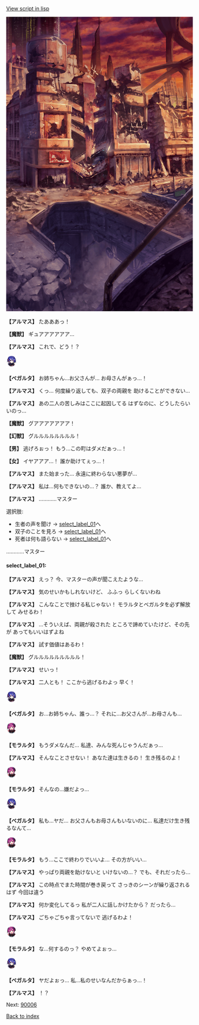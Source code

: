 [View script in lisp](../scripts/101302043.txt)

![ground_surface_break.png](../images/backgrounds/ground_surface_break.png)

**【アルマス】**
たあああっ！

**【魔獣】**
ギュアアアアアア…

**【アルマス】**
これで、どう！？

<img src="../images/units/3104111.png" alt="3104111.png" height="34"/>

**【ベガルタ】**
お姉ちゃん…お父さんが…
お母さんがぁっ…！

**【アルマス】**
くっ…
何度繰り返しても、双子の両親を
助けることができない…

**【アルマス】**
あの二人の苦しみはここに起因してる
はずなのに、どうしたらいいのっ…

**【魔獣】**
グアアアアアアア！

**【幻獣】**
グルルルルルルルル！

**【男】**
逃げろぉっ！
もう…この町はダメだぁっ…！

**【女】**
イヤアアア…！
誰か助けてぇっ…！

**【アルマス】**
また始まった…
永遠に終わらない悪夢が…

**【アルマス】**
私は…何もできないの…？
誰か、教えてよ…

**【アルマス】**
…………マスター

選択肢:
- 生者の声を聞け → [select_label_01](#select_label_01)へ
- 双子のことを見ろ → [select_label_01](#select_label_01)へ
- 死者は何も語らない → [select_label_01](#select_label_01)へ

…………マスター

#### select_label_01:

**【アルマス】**
えっ？
今、マスターの声が聞こえたような…

**【アルマス】**
気のせいかもしれないけど、
ふふっ
らしくないわね

**【アルマス】**
こんなことで挫ける私じゃない！
モラルタとベガルタを必ず解放して
みせるわ！

**【アルマス】**
…そういえば、両親が殺された
ところで諦めていたけど、その先が
あってもいいはずよね

**【アルマス】**
試す価値はあるわ！

**【魔獣】**
グルルルルルルルルル！

**【アルマス】**
せいっ！

**【アルマス】**
二人とも！
ここから逃げるわよっ
早く！

<img src="../images/units/3104111.png" alt="3104111.png" height="34"/>

**【ベガルタ】**
お…お姉ちゃん、誰っ…？
それに…お父さんが…お母さんも…

<img src="../images/units/3104011.png" alt="3104011.png" height="34"/>

**【モラルタ】**
もうダメなんだ…
私達、みんな死んじゃうんだぁっ…

**【アルマス】**
そんなことさせない！
あなた達は生きるの！
生き残るのよ！

<img src="../images/units/3104011.png" alt="3104011.png" height="34"/>

**【モラルタ】**
そんなの…嫌だよっ…

<img src="../images/units/3104111.png" alt="3104111.png" height="34"/>

**【ベガルタ】**
私も…ヤだ…
お父さんもお母さんもいないのに…
私達だけ生き残るなんて…

<img src="../images/units/3104011.png" alt="3104011.png" height="34"/>

**【モラルタ】**
もう…ここで終わりでいいよ…
その方がいい…

**【アルマス】**
やっぱり両親を助けないと
いけないの…？
でも、それだったら…

**【アルマス】**
この時点でまた時間が巻き戻って
さっきのシーンが繰り返されるはず
今回は違う

**【アルマス】**
何か変化してるっ
私が二人に話しかけたから？
だったら…

**【アルマス】**
ごちゃごちゃ言ってないで
逃げるわよ！

<img src="../images/units/3104011.png" alt="3104011.png" height="34"/>

**【モラルタ】**
な…何するのっ？
やめてよぉっ…

<img src="../images/units/3104111.png" alt="3104111.png" height="34"/>

**【ベガルタ】**
ヤだよぉっ…
私…私のせいなんだからぁっ…！

**【アルマス】**
！？

Next: [90006](90006.md)

[Back to index](index.md)
